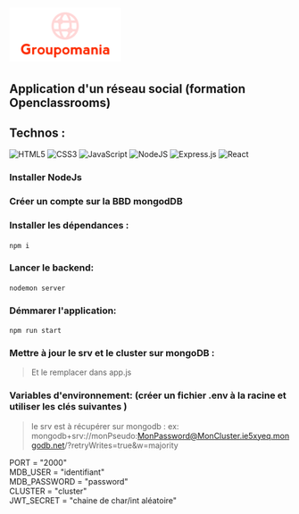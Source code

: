   #  <img style="width: 200px;" src="./src/images/icon-above-font.png" alt="Game Workshop Logo">


## Application d'un réseau social (formation Openclassrooms)

## Technos : 
![HTML5](https://img.shields.io/badge/html5-%23E34F26.svg?style=for-the-badge&logo=html5&logoColor=white)
![CSS3](https://img.shields.io/badge/css3-%231572B6.svg?style=for-the-badge&logo=css3&logoColor=white)
![JavaScript](https://img.shields.io/badge/javascript-%23323330.svg?style=for-the-badge&logo=javascript&logoColor=%23F7DF1E)
![NodeJS](https://img.shields.io/badge/node.js-6DA55F?style=for-the-badge&logo=node.js&logoColor=white)
![Express.js](https://img.shields.io/badge/express.js-%23404d59.svg?style=for-the-badge&logo=express&logoColor=%2361DAFB)
![React](https://img.shields.io/badge/react-%2320232a.svg?style=for-the-badge&logo=react&logoColor=%2361DAFB)

### Installer NodeJs

### Créer un compte sur la BBD mongodDB

### Installer les dépendances :
`npm i` 

### Lancer le backend: 
`nodemon server`

### Démmarer l'application:
 `npm run start`

### Mettre à jour le srv et le cluster sur mongoDB : 
> Et le remplacer dans app.js


### Variables d'environnement: (créer un fichier .env à la racine et utiliser les clés suivantes )
> le srv est à récupérer sur mongodb : ex: mongodb+srv://monPseudo:MonPassword@MonCluster.ie5xyeq.mongodb.net/?retryWrites=true&w=majority



PORT = "2000" <br>
MDB_USER = "identifiant"<br>
MDB_PASSWORD = "password" <br>
CLUSTER = "cluster"<br>
JWT_SECRET = "chaine de char/int aléatoire"<br>

